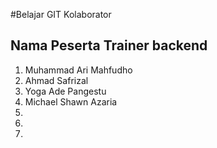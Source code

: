 #Belajar GIT Kolaborator

## Nama Peserta Trainer backend

1. Muhammad Ari Mahfudho
2. Ahmad Safrizal
3. Yoga Ade Pangestu
4. Michael Shawn Azaria
5.
6.
7.
